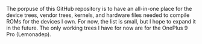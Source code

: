 The porpuse of this GitHub repository is to have an all-in-one place for the device trees, vendor trees, kernels, and hardware files needed to compile ROMs for the devices I own. For now, the list is small, but I hope to expand it in the future. The only working trees I have for now are for the OnePlus 9 Pro (Lemonadep). 

